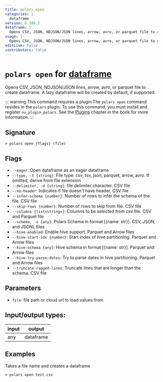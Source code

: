 ```yaml
---
title: polars open
categories: |
  dataframe
version: 0.106.1
dataframe: |
  Opens CSV, JSON, NDJSON/JSON lines, arrow, avro, or parquet file to create dataframe. A lazy dataframe will be created by default, if supported.
usage: |
  Opens CSV, JSON, NDJSON/JSON lines, arrow, avro, or parquet file to create dataframe. A lazy dataframe will be created by default, if supported.
editLink: false
contributors: false
---
```

<!-- This file is automatically generated. Please edit the command in https://github.com/nushell/nushell instead. -->

# `polars open` for [dataframe](/commands/categories/dataframe.md)

<div class='command-title'>Opens CSV, JSON, NDJSON&#x2f;JSON lines, arrow, avro, or parquet file to create dataframe. A lazy dataframe will be created by default, if supported.</div>

::: warning This command requires a plugin
The `polars open` command resides in the `polars` plugin.
To use this command, you must install and register `nu_plugin_polars`.
See the [Plugins](/book/plugins.html) chapter in the book for more information.
:::


## Signature

```> polars open {flags} (file)```

## Flags

 -  `--eager`: Open dataframe as an eager dataframe
 -  `--type, -t {string}`: File type: csv, tsv, json, parquet, arrow, avro. If omitted, derive from file extension
 -  `--delimiter, -d {string}`: file delimiter character. CSV file
 -  `--no-header`: Indicates if file doesn't have header. CSV file
 -  `--infer-schema {number}`: Number of rows to infer the schema of the file. CSV file
 -  `--skip-rows {number}`: Number of rows to skip from file. CSV file
 -  `--columns {list<string>}`: Columns to be selected from csv file. CSV and Parquet file
 -  `--schema, -s {any}`: Polars Schema in format [{name: str}]. CSV, JSON, and JSONL files
 -  `--hive-enabled`: Enable hive support. Parquet and Arrow files
 -  `--hive-start-idx {number}`: Start index of hive partitioning. Parquet and Arrow files
 -  `--hive-schema {any}`: Hive schema in format [{name: str}]. Parquet and Arrow files
 -  `--hive-try-parse-dates`: Try to parse dates in hive partitioning. Parquet and Arrow files
 -  `--truncate-ragged-lines`: Truncate lines that are longer than the schema. CSV file

## Parameters

 -  `file`: file path or cloud url to load values from


## Input/output types:

| input | output    |
| ----- | --------- |
| any   | dataframe |
## Examples

Takes a file name and creates a dataframe
```nu
> polars open test.csv

```

